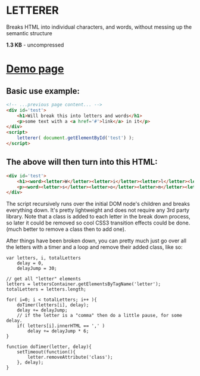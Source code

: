 LETTERER
=============
Breaks HTML into individual characters, and words, without messing up the semantic structure

**1.3 KB** - uncompressed

# [Demo page](http://codepen.io/vsync/pen/fkmrc)

## Basic use example:
```html
<!-- ...previous page content... -->
<div id='test'>
	<h1>Will break this into letters and words</h1>
	<p>some text with a <a href='#'>link</a> in it</p>
</div>
<script>
    letterer( document.getElementById('test') );
</script>
```

## The above will then turn into this HTML:
```html
<div id='test'>
	<h1><word><letter>W</letter><letter>i</letter><letter>l</letter><letter>l</letter></word><letter> </letter><word><letter>b</letter><letter>r</letter><letter>e</letter><letter>a</letter><letter>k</letter></word><letter> </letter><word><letter>t</letter><letter>h</letter><letter>i</letter><letter>s</letter></word><letter> </letter><word><letter>i</letter><letter>n</letter><letter>t</letter><letter>o</letter></word><letter> </letter><word><letter>l</letter><letter>e</letter><letter>t</letter><letter>t</letter><letter>e</letter><letter>r</letter><letter>s</letter></word><letter> </letter><word><letter>a</letter><letter>n</letter><letter>d</letter></word><letter> </letter><word><letter>w</letter><letter>o</letter><letter>r</letter><letter>d</letter><letter>s</letter><letter></letter></word></h1>
	<p><word><letter>s</letter><letter>o</letter><letter>m</letter><letter>e</letter></word><letter> </letter><word><letter>t</letter><letter>e</letter><letter>x</letter><letter>t</letter></word><letter> </letter><word><letter>w</letter><letter>i</letter><letter>t</letter><letter>h</letter></word><letter> </letter><word><letter>a</letter></word><letter> </letter><word></word><a href="#"><word><letter>l</letter><letter>i</letter><letter>n</letter><letter>k</letter><letter></letter></word></a><word></word><letter> </letter><word><letter>i</letter><letter>n</letter></word><letter> </letter><word><letter>i</letter><letter>t</letter></word></p>
</div>
```

The script recursively runs over the initial DOM node's children and breaks everything down. It's pretty lightweight and does not require any 3rd party library.
Note that a class is added to each letter in the break down process, so later it could be removed so cool CSS3 transition effects could be done. (much better to remove a class then to add one).

After things have been broken down, you can pretty much just go over all the letters with a timer and a loop and remove their added class, like so:

	var letters, i, totalLetters
		delay = 0,
		delayJump = 30;

	// get all "letter" elements
	letters = lettersContainer.getElementsByTagName('letter');
	totalLetters = letters.length;

	for( i=0; i < totalLetters; i++ ){
		doTimer(letters[i], delay);
		delay += delayJump;
		// if the letter is a "comma" then do a little pause, for some delay.
		if( letters[i].innerHTML == ',' )
			delay += delayJump * 6;
	}

	function doTimer(letter, delay){
		setTimeout(function(){ 
			letter.removeAttribute('class');
		}, delay);
	}
